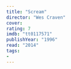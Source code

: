 ```yaml
---
title: "Scream"
director: "Wes Craven"
cover: 
rating: 7
imdb: "tt0117571"
publishYear: "1996"
read: "2014"
tags:
- 
---
```

